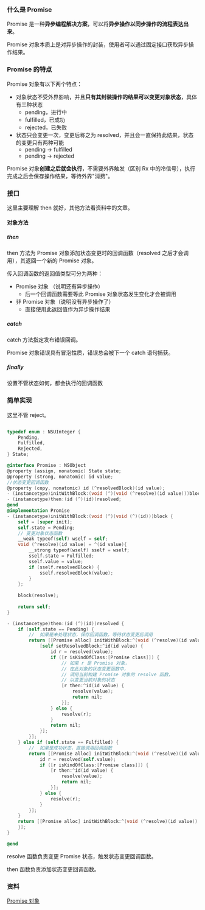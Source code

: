 ### 什么是 Promise

Promise 是一种**异步编程解决方案**，可以将**异步操作以同步操作的流程表达出来**。

Promise 对象本质上是对异步操作的封装，使用者可以通过固定接口获取异步操作结果。

### Promise 的特点

Promise 对象有以下两个特点：

- 对象状态不受外界影响，并且**只有其封装操作的结果可以变更对象状态**，具体有三种状态
  - pending，进行中
  - fulfilled，已成功
  - rejected，已失败
- 状态只会变更一次，变更后称之为 resolved，并且会一直保持此结果，状态的变更只有两种可能
  - pending -> fulfilled
  - pending -> rejected

Promise 对象**创建之后就会执行**，不需要外界触发（区别 Rx 中的冷信号），执行完成之后会保存操作结果，等待外界"消费"。



### 接口

这里主要理解  then 就好，其他方法看资料中的文章。

#### 对象方法

##### then

then 方法为 Promise 对象添加状态变更时的回调函数（resolved 之后才会调用），其返回一个新的 Promise 对象。

传入回调函数的返回值类型可分为两种：

- Promise 对象 （说明还有异步操作）
  - 后一个回调函数需要等此 Promise 对象状态发生变化才会被调用
- 非 Promise 对象（说明没有异步操作了）
  - 直接使用此返回值作为异步操作结果

##### catch

catch 方法指定发布错误回调。

Promise 对象错误具有冒泡性质，错误总会被下一个 catch 语句捕获。

##### finally

设置不管状态如何，都会执行的回调函数



### 简单实现

这里不管 reject。

```objective-c

typedef enum : NSUInteger {
    Pending,
    Fulfilled,
    Rejected,
} State;

@interface Promise : NSObject
@property (assign, nonatomic) State state;
@property (strong, nonatomic) id value;
//状态变更回调函数
@property (copy, nonatomic) id (^resolvedBlock)(id value);
- (instancetype)initWithBlock:(void (^)(void (^resolve)(id value)))block;
- (instancetype)then:(id (^)(id))resolved;
@end
@implementation Promise
- (instancetype)initWithBlock:(void (^)(void (^)(id)))block {
    self = [super init];
    self.state = Pending;
    // 变更对象状态函数
    __weak typeof(self) wself = self;
    void (^resolve)(id value) = ^(id value){
        __strong typeof(wself) sself = wself;
        sself.state = Fulfilled;
        sself.value = value;
        if (sself.resolvedBlock) {
            sself.resolvedBlock(value);
        }
    };
    
    block(resolve);
    
    return self;
}

- (instancetype)then:(id (^)(id))resolved {
    if (self.state == Pending) {
        //  如果是未处理状态，保存回调函数，等待状态变更后调用
        return [[Promise alloc] initWithBlock:^(void (^resolve)(id value)) {
            [self setResolvedBlock:^id(id value) {
                id r = resolved(value);
                if ([r isKindOfClass:[Promise class]]) {
                    // 如果 r 是 Promise 对象，
                    // 在此对象的状态变更函数中，
                    // 调用当前构建 Promise 对象的 resolve 函数，
                    // 以变更当前对象的状态
                    [r then:^id(id value) {
                        resolve(value);
                        return nil;
                    }];
                } else {
                    resolve(r);
                }
                return nil;
            }];
        }];
    } else if (self.state == Fulfilled) {
        //  如果是成功状态，直接调用回调函数
        return [[Promise alloc] initWithBlock:^(void (^resolve)(id value)) {
            id r = resolved(self.value);
            if ([r isKindOfClass:[Promise class]]) {
                [r then:^id(id value) {
                    resolve(value);
                    return nil;
                }];
            } else {
                resolve(r);
            }
        }];
    }
    return [[Promise alloc] initWithBlock:^(void (^resolve)(id value)) {
    }];
}

@end
```

resolve 函数负责变更 Promise 状态，触发状态变更回调函数。

then 函数负责添加状态变更回调函数。

### 资料

[Promise 对象](<http://es6.ruanyifeng.com/#docs/promise>)